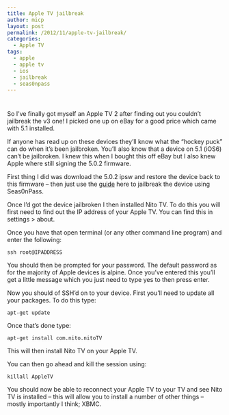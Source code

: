 ```yaml
---
title: Apple TV jailbreak
author: micp
layout: post
permalink: /2012/11/apple-tv-jailbreak/
categories:
  - Apple TV
tags:
  - apple
  - apple tv
  - ios
  - jailbreak
  - seas0npass
---
```

# 

So I’ve finally got myself an Apple TV 2 after finding out you couldn’t jailbreak the v3 one! I picked one up on eBay for a good price which came with 5.1 installed.

If anyone has read up on these devices they’ll know what the “hockey puck” can do when it’s been jailbroken. You’ll also know that a device on 5.1 (iOS6) can’t be jailbroken. I knew this when I bought this off eBay but I also knew Apple where still signing the 5.0.2 firmware.

First thing I did was download the 5.0.2 ipsw and restore the device back to this firmware – then just use the [guide][1] here to jailbreak the device using Seas0nPass.

 [1]: http://www.appletvhacks.net/2012/06/06/how-to-jailbreak-apple-tv-2-5-0-2-ios-5-1-1-using-seas0npass-untethered/

Once I’d got the device jailbroken I then installed Nito TV. To do this you will first need to find out the IP address of your Apple TV. You can find this in settings > about.

Once you have that open terminal (or any other command line program) and enter the following:

    ssh root@IPADDRESS

You should then be prompted for your password. The default password as for the majority of Apple devices is alpine. Once you’ve entered this you’ll get a little message which you just need to type yes to then press enter.

Now you should of SSH’d on to your device. First you’ll need to update all your packages. To do this type:

    apt-get update

Once that’s done type:

    apt-get install com.nito.nitoTV

This will then install Nito TV on your Apple TV. 

You can then go ahead and kill the session using:

    killall AppleTV

You should now be able to reconnect your Apple TV to your TV and see Nito TV is installed – this will allow you to install a number of other things – mostly importantly I think; XBMC.